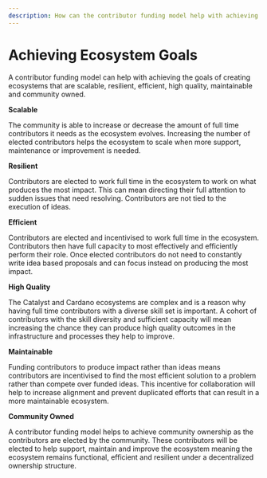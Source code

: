 ```yaml
---
description: How can the contributor funding model help with achieving ecosystem goals?
---
```


# Achieving Ecosystem Goals

A contributor funding model can help with achieving the goals of creating ecosystems that are scalable, resilient, efficient, high quality, maintainable and community owned.



**Scalable**

The community is able to increase or decrease the amount of full time contributors it needs as the ecosystem evolves. Increasing the number of elected contributors helps the ecosystem to scale when more support, maintenance or improvement is needed.



**Resilient**&#x20;

Contributors are elected to work full time in the ecosystem to work on what produces the most impact. This can mean directing their full attention to sudden issues that need resolving. Contributors are not tied to the execution of ideas.



**Efficient**

Contributors are elected and incentivised to work full time in the ecosystem. Contributors then have full capacity to most effectively and efficiently perform their role. Once elected contributors do not need to constantly write idea based proposals and can focus instead on producing the most impact.



**High Quality**

The Catalyst and Cardano ecosystems are complex and is a reason why having full time contributors with a diverse skill set is important. A cohort of contributors with the skill diversity and sufficient capacity will mean increasing the chance they can produce high quality outcomes in the infrastructure and processes they help to improve.



**Maintainable**

Funding contributors to produce impact rather than ideas means contributors are incentivised to find the most efficient solution to a problem rather than compete over funded ideas. This incentive for collaboration will help to increase alignment and prevent duplicated efforts that can result in a more maintainable ecosystem.



**Community Owned**

A contributor funding model helps to achieve community ownership as the contributors are elected by the community. These contributors will be elected to help support, maintain and improve the ecosystem meaning the ecosystem remains functional, efficient and resilient under a decentralized ownership structure.
